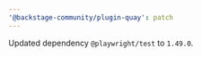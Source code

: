```yaml
---
'@backstage-community/plugin-quay': patch
---
```


Updated dependency `@playwright/test` to `1.49.0`.
